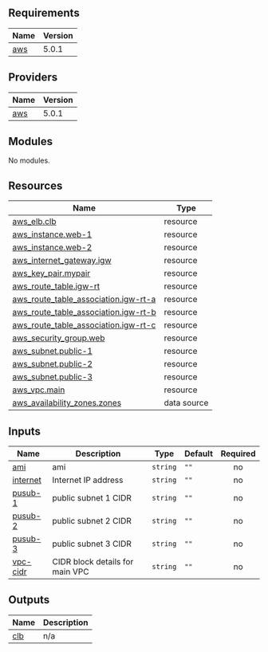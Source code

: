 ## Requirements

| Name | Version |
|------|---------|
| <a name="requirement_aws"></a> [aws](#requirement\_aws) | 5.0.1 |

## Providers

| Name | Version |
|------|---------|
| <a name="provider_aws"></a> [aws](#provider\_aws) | 5.0.1 |

## Modules

No modules.

## Resources

| Name | Type |
|------|------|
| [aws_elb.clb](https://registry.terraform.io/providers/hashicorp/aws/5.0.1/docs/resources/elb) | resource |
| [aws_instance.web-1](https://registry.terraform.io/providers/hashicorp/aws/5.0.1/docs/resources/instance) | resource |
| [aws_instance.web-2](https://registry.terraform.io/providers/hashicorp/aws/5.0.1/docs/resources/instance) | resource |
| [aws_internet_gateway.igw](https://registry.terraform.io/providers/hashicorp/aws/5.0.1/docs/resources/internet_gateway) | resource |
| [aws_key_pair.mypair](https://registry.terraform.io/providers/hashicorp/aws/5.0.1/docs/resources/key_pair) | resource |
| [aws_route_table.igw-rt](https://registry.terraform.io/providers/hashicorp/aws/5.0.1/docs/resources/route_table) | resource |
| [aws_route_table_association.igw-rt-a](https://registry.terraform.io/providers/hashicorp/aws/5.0.1/docs/resources/route_table_association) | resource |
| [aws_route_table_association.igw-rt-b](https://registry.terraform.io/providers/hashicorp/aws/5.0.1/docs/resources/route_table_association) | resource |
| [aws_route_table_association.igw-rt-c](https://registry.terraform.io/providers/hashicorp/aws/5.0.1/docs/resources/route_table_association) | resource |
| [aws_security_group.web](https://registry.terraform.io/providers/hashicorp/aws/5.0.1/docs/resources/security_group) | resource |
| [aws_subnet.public-1](https://registry.terraform.io/providers/hashicorp/aws/5.0.1/docs/resources/subnet) | resource |
| [aws_subnet.public-2](https://registry.terraform.io/providers/hashicorp/aws/5.0.1/docs/resources/subnet) | resource |
| [aws_subnet.public-3](https://registry.terraform.io/providers/hashicorp/aws/5.0.1/docs/resources/subnet) | resource |
| [aws_vpc.main](https://registry.terraform.io/providers/hashicorp/aws/5.0.1/docs/resources/vpc) | resource |
| [aws_availability_zones.zones](https://registry.terraform.io/providers/hashicorp/aws/5.0.1/docs/data-sources/availability_zones) | data source |

## Inputs

| Name | Description | Type | Default | Required |
|------|-------------|------|---------|:--------:|
| <a name="input_ami"></a> [ami](#input\_ami) | ami | `string` | `""` | no |
| <a name="input_internet"></a> [internet](#input\_internet) | Internet IP address | `string` | `""` | no |
| <a name="input_pusub-1"></a> [pusub-1](#input\_pusub-1) | public subnet 1 CIDR | `string` | `""` | no |
| <a name="input_pusub-2"></a> [pusub-2](#input\_pusub-2) | public subnet 2 CIDR | `string` | `""` | no |
| <a name="input_pusub-3"></a> [pusub-3](#input\_pusub-3) | public subnet 3 CIDR | `string` | `""` | no |
| <a name="input_vpc-cidr"></a> [vpc-cidr](#input\_vpc-cidr) | CIDR block details for main VPC | `string` | `""` | no |

## Outputs

| Name | Description |
|------|-------------|
| <a name="output_clb"></a> [clb](#output\_clb) | n/a |
